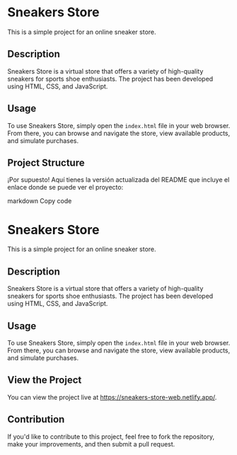 # Sneakers Store

This is a simple project for an online sneaker store.

## Description

Sneakers Store is a virtual store that offers a variety of high-quality sneakers for sports shoe enthusiasts. The project has been developed using HTML, CSS, and JavaScript.

## Usage

To use Sneakers Store, simply open the `index.html` file in your web browser. From there, you can browse and navigate the store, view available products, and simulate purchases.

## Project Structure


¡Por supuesto! Aquí tienes la versión actualizada del README que incluye el enlace donde se puede ver el proyecto:

markdown
Copy code
# Sneakers Store

This is a simple project for an online sneaker store.

## Description

Sneakers Store is a virtual store that offers a variety of high-quality sneakers for sports shoe enthusiasts. The project has been developed using HTML, CSS, and JavaScript.

## Usage

To use Sneakers Store, simply open the `index.html` file in your web browser. From there, you can browse and navigate the store, view available products, and simulate purchases.

## View the Project

You can view the project live at https://sneakers-store-web.netlify.app/.

## Contribution

If you'd like to contribute to this project, feel free to fork the repository, make your improvements, and then submit a pull request.

